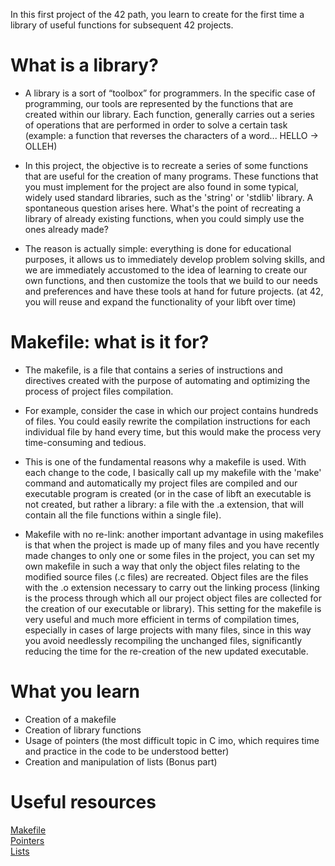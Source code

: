 In this first project of the 42 path, you learn to create for the first time a library of useful functions for subsequent 42 projects.

<h1>What is a library?</h1>

- A library is a sort of “toolbox” for programmers. In the specific case of programming, our tools are represented by the functions that are created within our library. Each function, generally carries out a series of operations that are performed in order to solve a certain task (example: a function that reverses the characters of a word... HELLO -> OLLEH)

- In this project, the objective is to recreate a series of some functions that are useful for the creation of many programs. These functions that you must implement for the project are also found in some typical, widely used standard libraries, such as the 'string' or 'stdlib' library. A spontaneous question arises here. What's the point of recreating a library of already existing functions, when you could simply use the ones already made?

- The reason is actually simple: everything is done for educational purposes, it allows us to immediately develop problem solving skills, and we are immediately accustomed to the idea of learning to create our own functions, and then customize the tools that we build to our needs and preferences and have these tools at hand for future projects. (at 42, you will reuse and expand the functionality of your libft over time)

<h1>Makefile: what is it for?</h1>

- The makefile, is a file that contains a series of instructions and directives created with the purpose of automating and optimizing the process of project files compilation.

- For example, consider the case in which our project contains hundreds of files. You could easily rewrite the compilation instructions for each individual file by hand every time, but this would make the process very time-consuming and tedious.

- This is one of the fundamental reasons why a makefile is used. With each change to the code, I basically call up my makefile with the 'make' command and automatically my project files are compiled and our executable program is created (or in the case of libft an executable is not created, but rather a library: a file with the .a extension, that will contain all the file functions within a single file).

- Makefile with no re-link: another important advantage in using makefiles is that when the project is made up of many files and you have recently made changes to only one or some files in the project, you can set my own makefile in such a way that only the object files relating to the modified source files (.c files) are recreated. Object files are the files with the .o extension necessary to carry out the linking process (linking is the process through which all our project object files are collected for the creation of our executable or library). This setting for the makefile is very useful and much more efficient in terms of compilation times, especially in cases of large projects with many files, since in this way you avoid needlessly recompiling the unchanged files, significantly reducing the time for the re-creation of the new updated executable.


<h1>What you learn</h1>

- Creation of a makefile
- Creation of library functions
- Usage of pointers (the most difficult topic in C imo, which requires time and practice in the code to be understood better)
- Creation and manipulation of lists (Bonus part)

<h1>Useful resources</h1>

<a href="https://www.youtube.com/watch?v=GExnnTaBELk">Makefile</a><br>
<a href="https://www.youtube.com/watch?v=zuegQmMdy8M">Pointers</a><br>
<a href="https://www.youtube.com/watch?v=uBZHMkpsTfg&list=PLfqABt5AS4FmXeWuuNDS3XGENJO1VYGxl">Lists</a>
